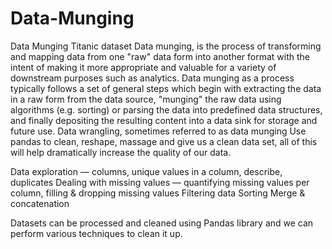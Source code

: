 # Data-Munging
Data Munging Titanic dataset
Data munging, is the process of transforming and mapping data from one "raw" data form into another format with the intent of making it more appropriate and valuable for a variety of downstream purposes such as analytics.
Data munging as a process typically follows a set of general steps which begin with extracting the data in a raw form from the data source, "munging" the raw data using algorithms (e.g. sorting) or parsing the data into predefined data structures, and finally depositing the resulting content into a data sink for storage and future use.
Data wrangling, sometimes referred to as data munging
Use pandas to clean, reshape, massage and give us a clean data set, all of this will help dramatically increase the quality of our data.


Data exploration — columns, unique values in a column, describe, duplicates
Dealing with missing values — quantifying missing values per column, filling & dropping missing values
Filtering data
Sorting
Merge & concatenation



Datasets can be processed and cleaned using Pandas library and we can perform various techniques to clean it up.
